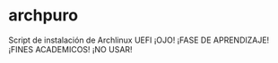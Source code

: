 # archpuro
Script de instalación de Archlinux UEFI
¡OJO! ¡FASE DE APRENDIZAJE! ¡FINES ACADEMICOS! ¡NO USAR!
